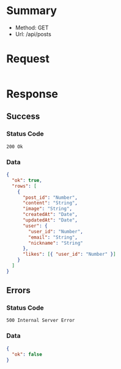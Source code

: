 # Summary

- Method: GET
- Url: /api/posts

# Request

```json

```

# Response

## Success

### Status Code

```
200 Ok
```

### Data

```json
{
  "ok": true,
  "rows": [
    {
      "post_id": "Number",
      "content": "String",
      "image": "String",
      "createdAt": "Date",
      "updatedAt": "Date",
      "user": {
        "user_id": "Number",
        "email": "String",
        "nickname": "String"
      },
      "likes": [{ "user_id": "Number" }]
    }
  ]
}
```

## Errors

### Status Code

```
500 Internal Server Error
```

### Data

```json
{
  "ok": false
}
```
